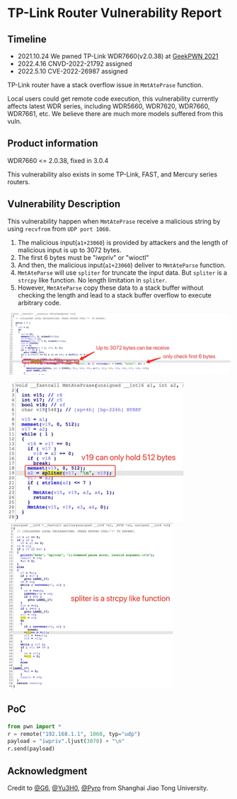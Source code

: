 # TP-Link Router Vulnerability Report

## Timeline

- 2021.10.24	  We pwned TP-Link WDR7660(v2.0.38) at [GeekPWN 2021](https://2021.geekpwn.org/zh/index.html)
- 2022.4.16        CNVD-2022-21792 assigned 
- 2022.5.10        CVE-2022-26987 assigned 



TP-Link router have a stack overflow issue in `MmtAtePrase` function.

Local users could get remote code execution, this vulnerability currently affects latest WDR series, including WDR5660, WDR7620, WDR7660, WDR7661, etc. We believe there are much more models suffered from this vuln.

## Product information

WDR7660 <= 2.0.38, fixed in 3.0.4

This vulnerability also exists in some TP-Link, FAST, and Mercury series routers.

## Vulnerability Description

This vulnerability happen when `MmtAtePrase` receive a malicious string by using `recvfrom` from `UDP port 1060`. 

1. The malicious input(`a1+23060`) is provided by attackers and the length of malicious input is up to 3072 bytes. 
2. The first 6 bytes must be "iwpriv" or "wioctl"
3. And then, the malicious input(`a1+23060`) deliver to `MmtAteParse` function.
4. `MmtAteParse` will use `spliter` for truncate the input data. But `spliter` is a `strcpy` like function. No length limitation in `spliter`.
5. However, `MmtAteParse` copy these data to a stack buffer without checking the length and lead to a stack buffer overflow to execute arbitrary code.

![image-20220222225714522](MmtAtePrase/image-20220222225714522.png)

<img src="MmtAtePrase/image-20220222230747557.png" alt="image-20220222230747557" style="zoom:50%;" />

<img src="MmtAtePrase/image-20220222230924471.png" alt="image-20220222230924471" style="zoom:50%;" />



## PoC

```python
from pwn import *
r = remote("192.168.1.1", 1060, typ="udp")
payload = "iwpriv".ljust(3070) + "\n"
r.send(payload)

```

## Acknowledgment

Credit to [@G6](https://github.com/GANGE666), [@Yu3H0](https://github.com/Yu3H0/), [@Pyro](https://github.com/Le0nn) from Shanghai Jiao Tong University.